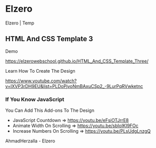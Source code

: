 # Elzero
Elzero | Temp

## HTML And CSS Template 3

Demo

https://elzerowebschool.github.io/HTML_And_CSS_Template_Three/

Learn How To Create The Design

https://www.youtube.com/watch?v=lXVP3rDH9EU&list=PLDoPjvoNmBAxuCSp2_-9LurPqRVwketnc

### If You Know JavaScript

You Can Add This Add-ons To The Design

- JavaScript Countdown => https://youtu.be/eFsiOTJrrE8
- Animate Width On Scrolling => https://youtu.be/sbIoIKI9FOc
- Increase Numbers On Scrolling => https://youtu.be/PLsUdgLnzgQ

AhmadHerzalla - Elzero
